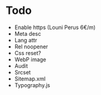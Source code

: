 # Todo

- Enable https (Louni Perus 6€/m)
- Meta desc
- Lang attr
- Rel noopener
- Css reset?
- WebP image
- Audit
- Srcset
- Sitemap.xml
- Typography.js
  ​
